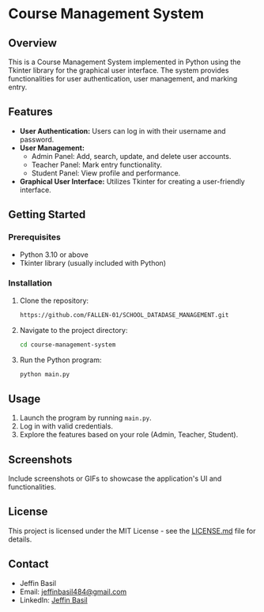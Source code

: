 # Course Management System

## Overview

This is a Course Management System implemented in Python using the Tkinter library for the graphical user interface. The system provides functionalities for user authentication, user management, and marking entry.

## Features

- **User Authentication:** Users can log in with their username and password.
- **User Management:**
  - Admin Panel: Add, search, update, and delete user accounts.
  - Teacher Panel: Mark entry functionality.
  - Student Panel: View profile and performance.
- **Graphical User Interface:** Utilizes Tkinter for creating a user-friendly interface.

## Getting Started

### Prerequisites

- Python 3.10 or above
- Tkinter library (usually included with Python)

### Installation

1. Clone the repository:

   ```bash
   https://github.com/FALLEN-01/SCHOOL_DATADASE_MANAGEMENT.git
   ```

2. Navigate to the project directory:

   ```bash
   cd course-management-system
   ```

3. Run the Python program:

   ```bash
   python main.py
   ```

## Usage

1. Launch the program by running `main.py`.
2. Log in with valid credentials.
3. Explore the features based on your role (Admin, Teacher, Student).

## Screenshots

Include screenshots or GIFs to showcase the application's UI and functionalities.

## License

This project is licensed under the MIT License - see the [LICENSE.md](LICENSE.md) file for details.

## Contact

- Jeffin Basil
- Email: jeffinbasil484@gmail.com
- LinkedIn: [Jeffin Basil](www.linkedin.com/in/jeffin-basil)
